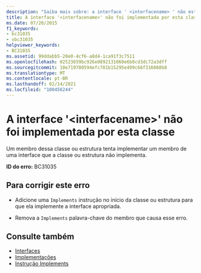 ```yaml
---
description: "Saiba mais sobre: a interface ' <interfacename> ' não está implementada por esta classe"
title: A interface '<interfacename>' não foi implementada por esta classe
ms.date: 07/20/2015
f1_keywords:
- bc31035
- vbc31035
helpviewer_keywords:
- BC31035
ms.assetid: 99ddabb5-20e0-4cf6-a8d4-1ca91f3c7511
ms.openlocfilehash: 02523659bc926e0892131060e6b8cd3dc72a3dff
ms.sourcegitcommit: 10e719780594efc781b15295e499c66f316068b8
ms.translationtype: MT
ms.contentlocale: pt-BR
ms.lasthandoff: 02/14/2021
ms.locfileid: "100456244"
---
```

# <a name="interface-interfacename-is-not-implemented-by-this-class"></a>A interface '\<interfacename>' não foi implementada por esta classe

Um membro dessa classe ou estrutura tenta implementar um membro de uma interface que a classe ou estrutura não implementa.  
  
 **ID do erro:** BC31035  
  
## <a name="to-correct-this-error"></a>Para corrigir este erro  
  
- Adicione uma `Implements` instrução no início da classe ou estrutura para que ela implemente a interface apropriada.  
  
- Remova a `Implements` palavra-chave do membro que causa esse erro.  
  
## <a name="see-also"></a>Consulte também

- [Interfaces](../programming-guide/language-features/interfaces/index.md)
- [Implementações](../language-reference/statements/implements-clause.md)
- [Instrução Implements](../language-reference/statements/implements-statement.md)
